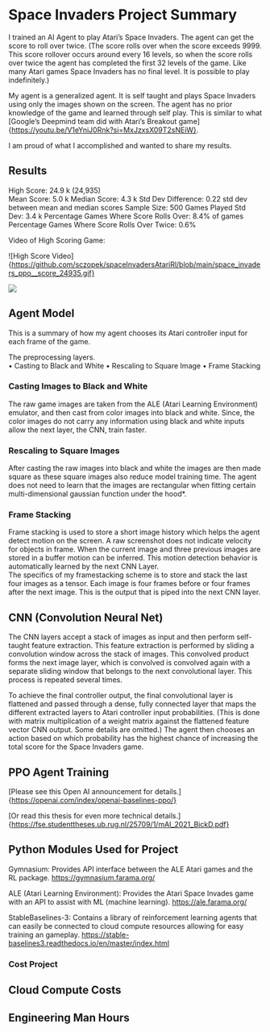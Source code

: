 # Space Invaders Project Summary

I trained an AI Agent to play Atari’s Space Invaders.  The agent can get the score to roll over twice.  (The score rolls over when the score exceeds 9999.  This score rollover occurs around every 16 levels, so when the score rolls over twice the agent has completed the first 32 levels of the game.  Like many Atari games Space Invaders has no final level.  It is possible to play indefinitely.)

My agent is a generalized agent.  It is self taught and plays Space Invaders using only the images shown on the screen.  The agent has no prior knowledge of the game and learned through self play.  This is similar to what [Google’s Deepmind team did with Atari’s Breakout game]{https://youtu.be/V1eYniJ0Rnk?si=MxJzxsX09T2sNEiW}.

I am proud of what I accomplished and wanted to share my results.


## Results 

High Score: 24.9 k  (24,935)  
Mean Score: 5.0 k 
Median Score: 4.3 k
Std Dev Difference: 0.22 std dev between mean and median scores
Sample Size: 500 Games Played 
Std Dev:   3.4 k
Percentage Games Where Score Rolls Over: 8.4% of games
Percentage Games Where Score Rolls Over Twice: 0.6%

Video of High Scoring Game:

![High Score Video]{https://github.com/sczopek/spaceInvadersAtariRl/blob/main/space_invaders_ppo__score_24935.gif}

![](http://i.imgur.com/60bts.gif)


## Agent Model 

This is a summary of how my agent chooses its Atari controller input for each frame of the game.

The preprocessing layers.  
•	Casting to Black and White
•	Rescaling to Square Image
•	Frame Stacking

### Casting Images to Black and White
The raw game images are taken from the ALE (Atari Learning Environment) emulator, and then cast from color images into black and white.  Since, the color images do not carry any information using black and white inputs allow the next layer, the CNN, train faster.  

### Rescaling to Square Images
After casting the raw images into black and white the images are then made square as these square images also reduce model training time.  The agent does not need to learn that the images are rectangular when fitting certain multi-dimensional gaussian function under the hood*.  

### Frame Stacking
Frame stacking is used to store a short image history which helps the agent detect motion on the screen.  A raw screenshot does not indicate velocity for objects in frame.  When the current image and three previous images are stored in a buffer motion can be inferred.   This motion detection behavior is automatically learned by the next CNN Layer.  
The specifics of my framestacking scheme is to store and stack the last four images as a tensor.  Each image is four frames before or four frames after the next image.  This is the output that is piped into the next CNN layer.


## CNN (Convolution Neural Net)

The CNN layers accept a stack of images as input and then perform self-taught feature extraction.  This feature extraction is performed by sliding a convolution window across the stack of images.  This convolved product forms the next image layer, which is convolved is convolved again with a separate sliding window that belongs to the next convolutional layer.  This process is repeated several times.  

To achieve the final controller output, the final convolutional layer is flattened and passed through a dense, fully connected layer that maps the different extracted layers to Atari controller input probabilities.  (This is done with matrix multiplication of a weight matrix against the flattened feature vector CNN output.  Some details are omitted.)  The agent then chooses an action based on which probability has the highest chance of increasing the total score for the Space Invaders game.

## PPO Agent Training

[Please see this Open AI announcement for details.]{https://openai.com/index/openai-baselines-ppo/}

[Or read this thesis for even more technical details.]{https://fse.studenttheses.ub.rug.nl/25709/1/mAI_2021_BickD.pdf}

## Python Modules Used for Project

Gymnasium: Provides API interface between the ALE Atari games and the RL package.
https://gymnasium.farama.org/

ALE (Atari Learning Environment): Provides the Atari Space Invades game with an API to assist with ML (machine learning).
https://ale.farama.org/

StableBaselines-3: Contains a library of reinforcement learning agents that can easily be connected to cloud compute resources allowing for easy training an gameplay.
https://stable-baselines3.readthedocs.io/en/master/index.html


### Cost Project

## Cloud Compute Costs

## Engineering Man Hours

